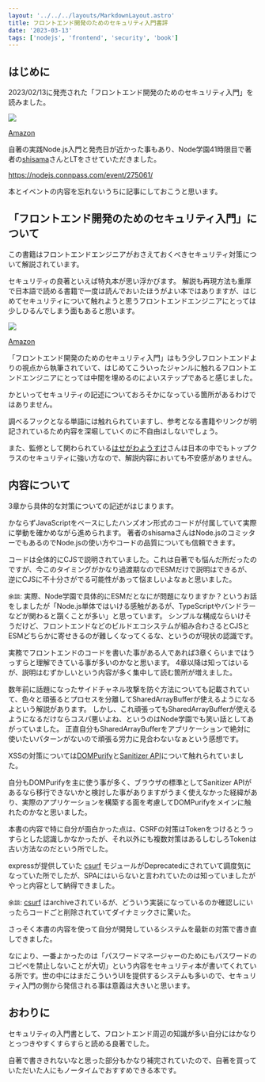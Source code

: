 ```yaml
---
layout: '../../../layouts/MarkdownLayout.astro'
title: フロントエンド開発のためのセキュリティ入門書評
date: '2023-03-13'
tags: ['nodejs', 'frontend', 'security', 'book']
---
```


## はじめに

2023/02/13に発売された「フロントエンド開発のためのセキュリティ入門」を読みました。

<a href="https://amzn.to/3HkyY1g" target="_blank">
  <img src="/img/2023-03-13-frontend-security/frontend-security-book.jpg" style="aspect-ratio: 1058 / 1500;max-width: 240px;" />
</a>

<a href="https://amzn.to/3HkyY1g" target="_blank">Amazon</a>

自著の実践Node.js入門と発売日が近かった事もあり、Node学園41時限目で著者の<a href="https://twitter.com/shisama_" target="_blank">shisama</a>さんとLTをさせていただきました。

https://nodejs.connpass.com/event/275061/

本とイベントの内容を忘れないうちに記事にしておこうと思います。

## 「フロントエンド開発のためのセキュリティ入門」について

この書籍はフロントエンドエンジニアがおさえておくべきセキュリティ対策について解説されています。

セキュリティの良著といえば特丸本が思い浮かびます。
解説も再現方法も重厚で日本語で読める書籍で一度は読んでおいたほうがよい本ではありますが、はじめてセキュリティについて触れようと思うフロントエンドエンジニアにとっては少しひるんでしまう面もあると思います。

<a href="https://amzn.to/3O7iKfN" target="_blank">
  <img src="/img/2023-03-13-frontend-security/tokumaru-security-book.jpg" style="aspect-ratio: 1058 / 1500;max-width: 240px;" />
</a>

<a href="https://amzn.to/3O7iKfN" target="_blank">Amazon</a>

「フロントエンド開発のためのセキュリティ入門」はもう少しフロントエンドよりの視点から執筆されていて、はじめてこういったジャンルに触れるフロントエンドエンジニアにとっては中間を埋めるのによいステップであると感じました。

かといってセキュリティの記述についておろそかになっている箇所があるわけではありません。

調べるフックとなる単語には触れられていますし、参考となる書籍やリンクが明記されているため内容を深堀していくのに不自由はしないでしょう。

また、監修として関わられている<a href="https://twitter.com/hasegawayosuke" target="_blank">はせがわようすけ</a>さんは日本の中でもトップクラスのセキュリティに強い方なので、解説内容においても不安感がありません。

## 内容について

3章から具体的な対策についての記述がはじまります。

かならずJavaScriptをベースにしたハンズオン形式のコードが付属していて実際に挙動を確かめながら進められます。
著者のshisamaさんはNode.jsのコミッターでもあるのでNode.jsの使い方やコードの品質についても信頼できます。

コードは全体的にCJSで説明されていました。これは自著でも悩んだ所だったのですが、今このタイミングがかなり過渡期なのでESMだけで説明はできるが、逆にCJSに不十分さがでる可能性があって悩ましいよなぁと思いました。

`余談`: 実際、Node学園で具体的にESMだとなにが問題になりますか？というお話をしましたが「Node.js単体ではいける感触があるが、TypeScriptやバンドラーなどが関わると躓くことが多い」と思っています。
シンプルな構成ならいけそうだけど、フロントエンドなどのビルドエコシステムが組み合わさるとCJSとESMどちらかに寄せきるのが難しくなってくるな、というのが現状の認識です。

実務でフロントエンドのコードを書いた事がある人であれば3章くらいまではうっすらと理解できている事が多いのかなと思います。
4章以降は知ってはいるが、説明はむずかしいという内容が多く集中して読む箇所が増えました。

数年前に話題になったサイドチャネル攻撃を防ぐ方法についても記載されていて、色々と頑張るとプロセスを分離してSharedArrayBufferが使えるようになるよという解説があります。
しかし、これ頑張ってもSharedArrayBufferが使えるようになるだけならコスパ悪いよね、というのはNode学園でも笑い話としてあがっていました。
正直自分もSharedArrayBufferをアプリケーションで絶対に使いたいパターンがないので頑張る労力に見合わないなぁという感想です。

XSSの対策については<a href="https://github.com/cure53/DOMPurify" target="_blank">DOMPurify</a>と<a href="https://developer.mozilla.org/en-US/docs/Web/API/HTML_Sanitizer_API" target="_blank">Sanitizer API</a>について触れられていました。

自分もDOMPurifyを主に使う事が多く、ブラウザの標準としてSanitizer APIがあるなら移行できないかと検討した事がありますがうまく使えなかった経緯があり、実際のアプリケーションを構築する面を考慮してDOMPurifyをメインに触れたのかなと思いました。

本書の内容で特に自分が面白かった点は、CSRFの対策はTokenをつけるとうっすらとした認識しかなかったが、それ以外にも複数対策はあるしむしろTokenは古い方法なのだという所でした。

expressが提供していた <a href="https://github.com/expressjs/csurf" target="_blank">csurf</a> モジュールがDeprecatedにされていて調度気になっていた所でしたが、SPAにはいらないと言われていたのは知っていましたがやっと内容として納得できました。

`余談`: [csurf](https://github.com/expressjs/csurf/commit/1cee470c2781727a5cf25a24c4f0fd3207a3ff2b) はarchiveされているが、どういう実装になっているのか確認しにいったらコードごと削除されていてダイナミックさに驚いた。

さっそく本書の内容を使って自分が開発しているシステムを最新の対策で書き直しできました。

なにより、一番よかったのは「パスワードマネージャーのためにもパスワードのコピペを禁止しないことが大切」という内容をセキュリティ本が書いてくれている所です。世の中にはまだこういうUIを提供するシステムも多いので、セキュリティ入門の側から発信される事は意義は大きいと思います。

## おわりに

セキュリティの入門書として、フロントエンド周辺の知識が多い自分にはかなりとっつきやすくすらすらと読める良著でした。

自著で書ききれないなと思った部分もかなり補完されていたので、自著を買っていただいた人にもノータイムでおすすめできる本です。
